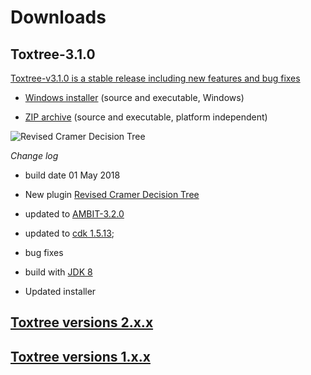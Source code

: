 # Downloads

## Toxtree-3.1.0 

 [Toxtree-v3.1.0 is a stable release including new features and bug fixes](https://sourceforge.net/projects/toxtree/files/toxtree/Toxtree-v.3.1.0/) 
 
- [Windows installer](https://sourceforge.net/projects/toxtree/files/toxtree/Toxtree-v.3.1.0/Toxtree-v3.1.0.1851-setup.exe/download) (source and executable, Windows)

- [ZIP archive](https://sourceforge.net/projects/toxtree/files/toxtree/Toxtree-v.3.1.0/Toxtree-v3.1.0.1851.zip/download)  (source and executable, platform independent)

![Revised Cramer Decision Tree](images/cramer3/thumb.jpg)
	
*Change log*
    
- build date 01 May 2018

- New plugin [Revised Cramer Decision Tree](./cramer3.html)
            
- updated to [AMBIT-3.2.0](http://ambit.sf.net)     
	
- updated to [cdk 1.5.13](http://cdk.sf.net);

- bug fixes
      
- build with [JDK 8](https://www.oracle.com/technetwork/java/javase/downloads/jdk8-downloads-2133151.html)
      
- Updated installer 	
 

## [Toxtree versions 2.x.x](./download2.html)

## [Toxtree versions 1.x.x](./download1.html) 

